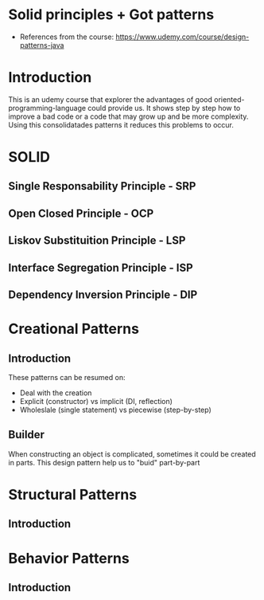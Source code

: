 # Solid principles + Got patterns
- References from the course: https://www.udemy.com/course/design-patterns-java

# Introduction
This is an udemy course that explorer the advantages of good oriented-programming-language could provide us. It shows step by step how to improve a bad code or a code that may grow up and be more complexity. Using this consolidatades patterns it reduces this problems to occur.

# SOLID

## Single Responsability Principle - SRP

## Open Closed Principle - OCP

## Liskov Substituition Principle - LSP

## Interface Segregation Principle - ISP

## Dependency Inversion Principle - DIP

# Creational Patterns

## Introduction
These patterns can be resumed on:
 - Deal with the creation
 - Explicit (constructor) vs implicit (DI, reflection)
 - Wholeslale (single statement) vs piecewise (step-by-step)

## Builder
When constructing an object is complicated, sometimes it could be created in parts. This design pattern help us to "buid" part-by-part

# Structural Patterns

## Introduction

# Behavior Patterns


## Introduction
